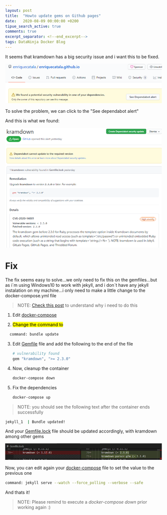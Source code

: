 ```yaml
---
layout: post
title:  "Howto update gems on Github pages"
date:   2020-08-09 00:00:00 +0200
tipue_search_active: true
comments: true
excerpt_separator: <!--end_excerpt-->
tags: DataNinja Docker Blog
---
```

It seems that kramdown has a big security issue and i want this to be fixed.

![kramdown security issue](/img/posts/gem-update-github-pages/kramdown-security-1.png)

To solve the problem, we can click to the "See dependabot alert"

<!--end_excerpt-->

And this is what we found: 

![kramdown security issue2](/img/posts/gem-update-github-pages/kramdown-security-2.png)

# Fix

The fix seems easy to solve...we only need to fix this on the gemfiles...but as i´m using Windows10 to work with jekyll, and i don´t have any jekyll instalation on my machine...i only need to make a little change to the docker-compose.yml file

>NOTE: [Check this post](https://enriquecatala.com/2020/05/28/Creating-my-new-blog-with-Jekyll.html) to understand why i need to do this

1) Edit [docker-compose](/docker-compose.yml)
   
2) <mark>Change the command to</mark>
 ```bash
   command: bundle update
 ```

3) Edit [Gemfile](/Gemfile) file and add the following to the end of the file
   ```bash
   # vulnerability found 
   gem "kramdown", ">= 2.3.0"
   ```

4) Now, cleanup the container
   ```bash
   docker-compose down   
   ```

5) Fix the dependencies
   ```bash   
   docker-compose up   
   ```

>NOTE: you should see the following text after the container ends successfully

```bash
jekyll_1  | Bundle updated!
```

And your [Gemfile.lock](/Gemfile.lock) file should be updated accordingly, with kramdown among other gems

![gemfile.lock update](/img/posts/gem-update-github-pages/gemfilelock.png)

Now, you can edit again your [docker-compose](/docker-compose.yml) file to set the value to the previous one
```bash
command: jekyll serve --watch --force_polling --verbose --safe
```

And thats it!

>NOTE: Please remind to execute a _docker-compose down_ prior working again :)